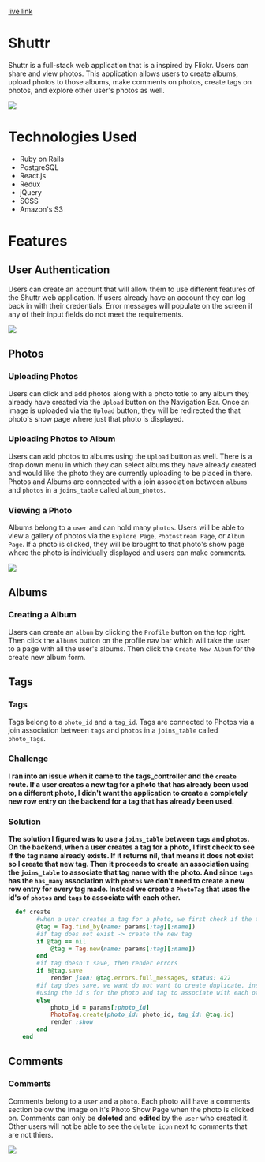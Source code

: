 [live link](https://shuttr-1.herokuapp.com/#/)

# Shuttr

Shuttr is a full-stack web application that is a inspired by Flickr. Users can share and view photos. This application allows users to create albums, upload photos to those albums, make comments on photos, create tags on photos, and explore other user's photos as well.

<img src="app/assets/images/github/main_page.png">

# Technologies Used
* Ruby on Rails
* PostgreSQL
* React.js
* Redux
* jQuery
* SCSS
* Amazon's S3

# Features

## User Authentication
Users can create an account that will allow them to use different features of the Shuttr web application. If users already have an account they can log back in with their credentials. Error messages will populate on the screen if any of their input fields do not meet the requirements.

<img src="app/assets/images/github/auth.gif">

## Photos

### Uploading Photos
Users can click and add photos along with a photo totle to any album they already have created via the `Upload` button on the Navigation Bar. Once an image is uploaded via the `Upload` button, they will be redirected the that photo's show page where just that photo is displayed.

### Uploading Photos to Album
Users can add photos to albums using the `Upload` button as well. There is a drop down menu in which they can select albums they have already created and would like the photo they are currently uploading to be placed in there. Photos and Albums are connected with a join association between `albums` and `photos` in a `joins_table` called `album_photos`.

### Viewing a Photo
Albums belong to a `user` and can hold many `photos`. Users will be able to view a gallery of photos via the `Explore Page`, `Photostream Page`, or `Album Page`. If a photo is clicked, they will be brought to that photo's show page where the photo is individually displayed and users can make comments.

<img src="app/assets/images/github/photo.gif">

## Albums

### Creating a Album
Users can create an `album` by clicking the `Profile` button on the top right. Then click the `Albums` button on the profile nav bar which will take the user to a page with all the user's albums. Then click the `Create New Album` for the create new album form.

## Tags

### Tags
Tags belong to a `photo_id` and a `tag_id`. Tags are connected to Photos via a join association between `tags` and `photos` in a `joins_table` called `photo_Tags`.

### Challenge
**I ran into an issue when it came to the tags_controller and the `create` route. If a user creates a new tag for a photo that has already been used on a different photo, I didn't want the application to create a completely new row entry on the backend for a tag that has already been used.**

### Solution
**The solution I figured was to use a `joins_table` between `tags` and `photos`. On the backend, when a user creates a tag for a photo, I first check to see if the tag name already exists. If it returns nil, that means it does not exist so I create that new tag. Then it proceeds to create an association using the `joins_table` to associate that tag name with the photo. And since `tags` has the `has_many` association with `photos` we don't need to create a new row entry for every tag made. Instead we create a `PhotoTag` that uses the id's of `photos` and `tags` to associate with each other.**

```ruby
  def create 
        #when a user creates a tag for a photo, we first check if the tag already exists
        @tag = Tag.find_by(name: params[:tag][:name])
        #if tag does not exist -> create the new tag
        if @tag == nil
            @tag = Tag.new(name: params[:tag][:name])
        end
        #if tag doesn't save, then render errors
        if !@tag.save
            render json: @tag.errors.full_messages, status: 422
        #if tag does save, we want do not want to create duplicate. instead create a PhotoTag
        #using the id's for the photo and tag to associate with each other
        else
            photo_id = params[:photo_id]
            PhotoTag.create(photo_id: photo_id, tag_id: @tag.id)
            render :show
        end
    end
```

## Comments

### Comments
Comments belong to a `user` and a `photo`. Each photo will have a comments section below the image on it's Photo Show Page when the photo is clicked on. Comments can only be **deleted** and **edited** by the `user` who created it. Other users will not be able to see the `delete icon` next to comments that are not thiers.

<img src="app/assets/images/github/warriors.gif">
